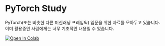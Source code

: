 # PyTorch Study

PyTorch(또는 비슷한 다른 머신러닝 프레임웍) 입문을 위한 자료를 모아두고 있습니다.
이미 활용중인 사람에게는 너무 기초적인 내용일 수 있습니다.

[![Open In Colab](https://colab.research.google.com/assets/colab-badge.svg)](https://colab.research.google.com/github/googlecolab/colabtools/blob/master/notebooks/colab-github-demo.ipynb)

